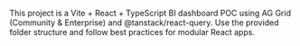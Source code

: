 <!-- Use this file to provide workspace-specific custom instructions to Copilot. For more details, visit https://code.visualstudio.com/docs/copilot/copilot-customization#_use-a-githubcopilotinstructionsmd-file -->

This project is a Vite + React + TypeScript BI dashboard POC using AG Grid (Community & Enterprise) and @tanstack/react-query. Use the provided folder structure and follow best practices for modular React apps.
